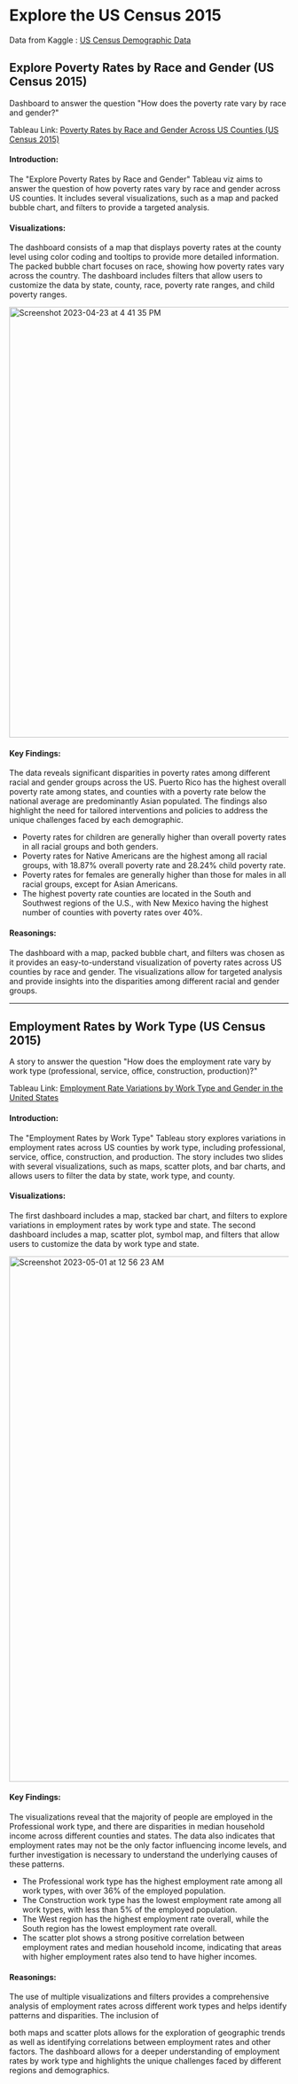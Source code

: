 # Explore the US Census 2015

Data from Kaggle : [US Census Demographic Data](https://www.kaggle.com/datasets/muonneutrino/us-census-demographic-data)

## Explore Poverty Rates by Race and Gender (US Census 2015)

Dashboard to answer the question "How does the poverty rate vary by race and gender?"

Tableau Link: [Poverty Rates by Race and Gender Across US Counties (US Census 2015)](https://public.tableau.com/app/profile/toni.garay/viz/PovertyRatesbyRaceandGenderAcrossUSCounties/PovertyRatesbyRaceandGenderAcrossUSCounties)

#### Introduction:
The "Explore Poverty Rates by Race and Gender" Tableau viz aims to answer the question of how poverty rates vary by race and gender across US counties. It includes several visualizations, such as a map and packed bubble chart, and filters to provide a targeted analysis.

#### Visualizations:
The dashboard consists of a map that displays poverty rates at the county level using color coding and tooltips to provide more detailed information. The packed bubble chart focuses on race, showing how poverty rates vary across the country. The dashboard includes filters that allow users to customize the data by state, county, race, poverty rate ranges, and child poverty ranges.

<img width="777" alt="Screenshot 2023-04-23 at 4 41 35 PM" src="https://user-images.githubusercontent.com/111329424/235413985-a1f05c3e-1351-4a74-a3e3-f5f42fffebe0.png">

#### Key Findings:
The data reveals significant disparities in poverty rates among different racial and gender groups across the US. Puerto Rico has the highest overall poverty rate among states, and counties with a poverty rate below the national average are predominantly Asian populated. The findings also highlight the need for tailored interventions and policies to address the unique challenges faced by each demographic.
- Poverty rates for children are generally higher than overall poverty rates in all racial groups and both genders.
- Poverty rates for Native Americans are the highest among all racial groups, with 18.87% overall poverty rate and 28.24% child poverty rate.
- Poverty rates for females are generally higher than those for males in all racial groups, except for Asian Americans.
- The highest poverty rate counties are located in the South and Southwest regions of the U.S., with New Mexico having the highest number of counties with poverty rates over 40%.

#### Reasonings:
The dashboard with a map, packed bubble chart, and filters was chosen as it provides an easy-to-understand visualization of poverty rates across US counties by race and gender. The visualizations allow for targeted analysis and provide insights into the disparities among different racial and gender groups.
  
***
  
## Employment Rates by Work Type (US Census 2015)

A story to answer the question "How does the employment rate vary by work type (professional, service, office, construction, production)?"

Tableau Link: [Employment Rate Variations by Work Type and Gender in the United States](https://public.tableau.com/app/profile/toni.garay/viz/ExploreEmploymentRatesbyWorkTypeUSCensus2015/EmploymentRateVariationsbyWorkTypeandGenderintheUnitedStates)

#### Introduction:
The "Employment Rates by Work Type" Tableau story explores variations in employment rates across US counties by work type, including professional, service, office, construction, and production. The story includes two slides with several visualizations, such as maps, scatter plots, and bar charts, and allows users to filter the data by state, work type, and county.

#### Visualizations:
The first dashboard includes a map, stacked bar chart, and filters to explore variations in employment rates by work type and state. The second dashboard includes a map, scatter plot, symbol map, and filters that allow users to customize the data by work type and state.

<img width="948" alt="Screenshot 2023-05-01 at 12 56 23 AM" src="https://user-images.githubusercontent.com/111329424/235413880-0ba71e30-a238-4032-849f-466682f889bd.png">

#### Key Findings:
The visualizations reveal that the majority of people are employed in the Professional work type, and there are disparities in median household income across different counties and states. The data also indicates that employment rates may not be the only factor influencing income levels, and further investigation is necessary to understand the underlying causes of these patterns.
- The Professional work type has the highest employment rate among all work types, with over 36% of the employed population.
- The Construction work type has the lowest employment rate among all work types, with less than 5% of the employed population.
- The West region has the highest employment rate overall, while the South region has the lowest employment rate overall.
- The scatter plot shows a strong positive correlation between employment rates and median household income, indicating that areas with higher employment rates also tend to have higher incomes.

#### Reasonings:
The use of multiple visualizations and filters provides a comprehensive analysis of employment rates across different work types and helps identify patterns and disparities. The inclusion of
        
both maps and scatter plots allows for the exploration of geographic trends as well as identifying correlations between employment rates and other factors. The dashboard allows for a deeper understanding of employment rates by work type and highlights the unique challenges faced by different regions and demographics.
